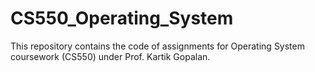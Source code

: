 # CS550_Operating_System
This repository contains the code of assignments for Operating System coursework (CS550) under Prof. Kartik Gopalan.
